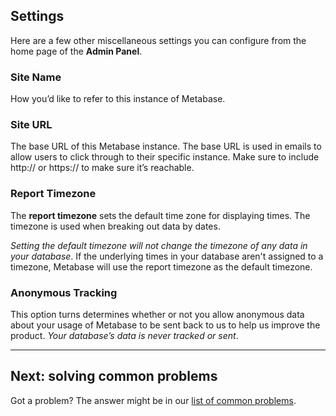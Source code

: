 
## Settings
Here are a few other miscellaneous settings you can configure from the home page of the **Admin Panel**.

### Site Name
How you’d like to refer to this instance of Metabase.

### Site URL
The base URL of this Metabase instance. The base URL is used in emails to allow users to click through to their specific instance. Make sure to include http:// or https:// to make sure it’s reachable. 

### Report Timezone
The **report timezone** sets the default time zone for displaying times. The timezone is used when breaking out data by dates.  

*Setting the default timezone will not change the timezone of any data in your database*. If the underlying times in your database aren't assigned to a timezone, Metabase will use the report timezone as the default timezone.  

### Anonymous Tracking
This option turns determines whether or not you allow anonymous data about your usage of Metabase to be sent back to us to help us improve the product. *Your database’s data is never tracked or sent*.

---
## Next: solving common problems
Got a problem? The answer might be in our [list of common problems](07-common-problems.md).